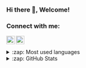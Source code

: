 ### Hi there 👋, Welcome!

### Connect with me:

[<img align="left" alt="Twitter" width="22px" src="https://cdn.jsdelivr.net/npm/simple-icons@v3/icons/twitter.svg" />][twitter]
[<img align="left" alt="LinkedIn" width="22px"  src="https://cdn.jsdelivr.net/npm/simple-icons@v3/icons/linkedin.svg" />][linkedin]

</br>
</br>
<details>
  <summary>:zap: Most used languages</summary>

  <img align="left" alt=" " src="https://github-readme-stats.vercel.app/api/top-langs/?username=LManjitha&layout=compact" />

</details>
<details>
  <summary>:zap: GitHub Stats</summary>

  <img align="left" alt="Manjitha's GitHub Stats" src="https://github-readme-stats.vercel.app/api?username=LManjitha&show_icons=true&hide_border=true" />

</details>


[twitter]: https://twitter.com/L_Manjitha
[linkedin]: www.linkedin.com/in/limal-manjitha-47b36b1a4